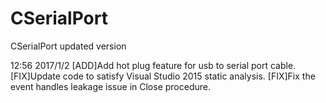 # CSerialPort
CSerialPort updated version

12:56 2017/1/2
[ADD]Add hot plug feature for usb to serial port cable.
[FIX]Update code to satisfy Visual Studio 2015 static analysis.
[FIX]Fix the event handles leakage issue in Close procedure.

